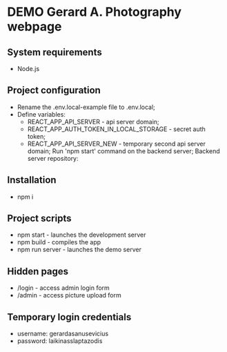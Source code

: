 # DEMO Gerard A. Photography webpage

## System requirements

- Node.js

## Project configuration

- Rename the .env.local-example file to .env.local;
- Define variables:
  - REACT_APP_API_SERVER - api server domain;
  - REACT_APP_AUTH_TOKEN_IN_LOCAL_STORAGE - secret auth token;
  - REACT_APP_API_SERVER_NEW - temporary second api server domain;
    Run 'npm start' command on the backend server;
    Backend server repository:

## Installation

- npm i

## Project scripts

- npm start - launches the development server
- npm build - compiles the app
- npm run server - launches the demo server

## Hidden pages

- /login - access admin login form
- /admin - access picture upload form

## Temporary login credentials

- username: gerardasanusevicius
- password: laikinasslaptazodis
